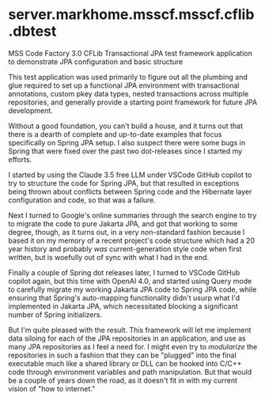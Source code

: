 # server.markhome.msscf.msscf.cflib.dbtest
MSS Code Factory 3.0 CFLib Transactional JPA test framework application to demonstrate JPA configuration and basic structure

This test application was used primarily to figure out all the plumbing and glue required to set up a functional JPA environment with transactional annotations, custom pkey data types, nested transactions across multiple repositories, and generally provide a starting point framework for future JPA development.

Without a good foundation, you can't build a house, and it turns out that there is a dearth of complete and up-to-date examples that focus specifically on Spring JPA setup.  I also suspect there were some bugs in Spring that were fixed over the past two dot-releases since I started my efforts.

I started by using the Claude 3.5 free LLM under VSCode GitHub copilot to try to structure the code for Spring JPA, but that resulted in exceptions being thrown about conflicts between Spring code and the Hibernate layer configuration and code, so that was a failure.

Next I turned to Google's online summaries through the search engine to try to migrate the code to pure Jakarta JPA, and got that working to some degree, though, as it turns out, in a very non-standard fashion because I based it on my memory of a recent project's code structure which had a 20 year history and probably _was_ current-generation style code when first written, but is woefully out of sync with what I had in the end.

Finally a couple of Spring dot releases later, I turned to VSCode GitHub copilot again, but this time with OpenAI 4.0, and started using Query mode to carefully migrate my working Jakarta JPA code to Spring JPA code, while ensuring that Spring's auto-mapping functionality didn't usurp what I'd implemented in Jakarta JPA, which necessitated blocking a significant number of Spring initializers.

But I'm quite pleased with the result. This framework will let me implement data siloing for each of the JPA repositories in an application, and use as many JPA repositories as I feel a need for.  I might even try to _modularize_ the repositories in such a fashion that they can be "plugged" into the final executable much like a shared library or DLL can be hooked into C/C++ code through environment variables and path manipulation. But that would be a couple of years down the road, as it doesn't fit in with my current vision of "how to internet."
